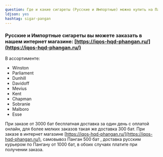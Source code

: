 ```yaml
---
question: Где и какие сигареты (Русские и Импортные) можно купить на Пангане?
ldjson: yes
hashtag: sigar-pangan
---
```


### Русские и Импортные сигареты вы можете заказать в нашем интернет магазине: [https://iqos-hqd-phangan.ru/](https://iqos-hqd-phangan.ru/)

В ассортименте:

* Winston
* Parliament 
* Dunhill
* Davidoff
* Mevius
* Kent
* Chapman
* Sobranie
* Malboro 
* Esse

При заказе от 3000 бат бесплатная доставка за один день с оплатой онлайн, для более мелких заказов такая же доставка 300 бат. При заказе в интернет магазине [https://iqos-hqd-phangan.ru/](https://iqos-hqd-phangan.ru/),
самовывоз Панган 500 бат , доставка русским курьером по Пангану  от 1000 бат, в обоих случаях платите при получении заказа.
